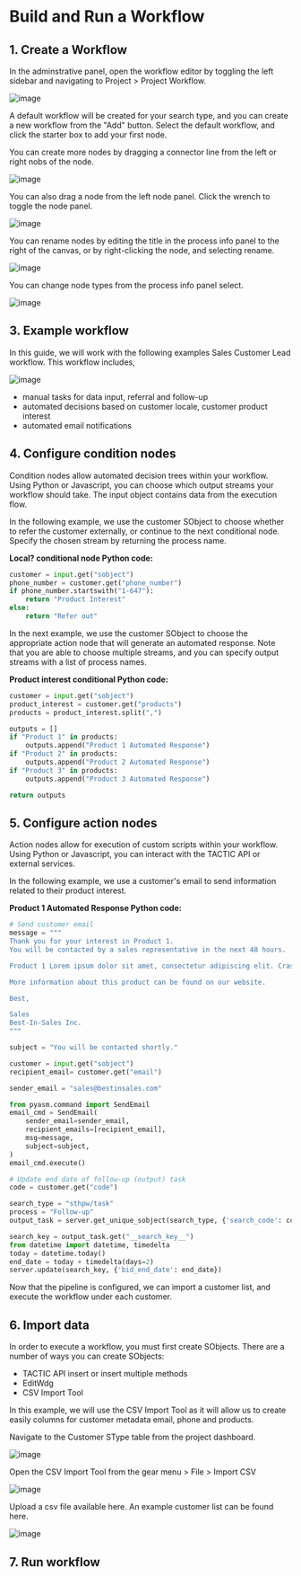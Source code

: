 
# Build and Run a Workflow


## 1. Create a Workflow

In the adminstrative panel, open the workflow editor by toggling the left sidebar and navigating to Project > Project Workflow.


![image](media/quick-start-build-workflow-1.gif)

A default workflow will be created for your search type, and you can create a new workflow from the "Add" button. Select the default workflow, 
and click the starter box to add your first node. 

You can create more nodes by dragging a connector line from the left or right nobs of the node.


![image](media/quick-start-build-workflow-2.gif)


You can also drag a node from the left node panel. Click the wrench to toggle the node panel.


![image](media/quick-start-build-workflow-3.gif)


You can rename nodes by editing the title in the process info panel to the right of the canvas, or by right-clicking the node, and selecting rename.


![image](media/quick-start-build-workflow-4.gif)


You can change node types from the process info panel select.

![image](media/quick-start-build-workflow-5.gif)




## 3. Example workflow

In this guide, we will work with the following examples Sales Customer Lead workflow. This workflow includes,

![image](media/quick-start-build-workflow-6.PNG)

- manual tasks for data input, referral and follow-up
- automated decisions based on customer locale, customer product interest
- automated email notifications



## 4. Configure condition nodes

Condition nodes allow automated decision trees within your workflow. Using Python or Javascript, you can choose which output streams your workflow should take. The input object contains data from the execution flow.

In the following example, we use the customer SObject to choose whether to refer the customer externally, or continue to the next conditional node.
Specify the chosen stream by returning the process name.

**Local? conditional node Python code:**

```Python
customer = input.get("sobject")
phone_number = customer.get("phone_number")
if phone_number.startswith("1-647"):
    return "Product Interest"
else:
    return "Refer out"
```

In the next example, we use the customer SObject to choose the appropriate action node that will generate an automated response.
Note that you are able to choose multiple streams, and you can specify output streams with a list of process names.

**Product interest conditional Python code:**

```Python
customer = input.get("sobject")
product_interest = customer.get("products")
products = product_interest.split(",")

outputs = []
if "Product 1" in products:
    outputs.append("Product 1 Automated Response")
if "Product 2" in products:
    outputs.append("Product 2 Automated Response")
if "Product 3" in products:
    outputs.append("Product 3 Automated Response")

return outputs
```

## 5. Configure action nodes

Action nodes allow for execution of custom scripts within your workflow. Using Python or Javascript, you can interact with the TACTIC API or external services. 

In the following example, we use a customer's email to send information related to their product interest.

**Product 1 Automated Response Python code:**

```Python
# Send customer email
message = """
Thank you for your interest in Product 1.
You will be contacted by a sales representative in the next 48 hours.

Product 1 Lorem ipsum dolor sit amet, consectetur adipiscing elit. Cras et nibh est. Quisque sit amet auctor enim, a lobortis tellus. Suspendisse semper vel nulla nec cursus. Sed sodales metus sit amet mauris consectetur, eget facilisis ipsum lacinia. Cras tristique elit vel iaculis interdum. Maecenas velit est, ultrices a pharetra sagittis, placerat vel sem. In sodales purus non mauris porta, non sagittis risus posuere. Nam non hendrerit est, sed euismod dui. Vivamus congue gravida sem, eget pretium nulla pretium vel. Suspendisse eu eros non velit tristique venenatis porttitor et eros. Vivamus sed nisl non quam ultrices varius. 

More information about this product can be found on our website.

Best,

Sales
Best-In-Sales Inc.
"""

subject = "You will be contacted shortly."

customer = input.get("sobject")
recipient_email= customer.get("email")

sender_email = "sales@bestinsales.com"

from pyasm.command import SendEmail
email_cmd = SendEmail(
    sender_email=sender_email,
    recipient_emails=[recipient_email],
    msg=message,
    subject=subject,
)
email_cmd.execute()

# Update end date of follow-up (output) task
code = customer.get("code")

search_type = "sthpw/task"
process = "Follow-up"
output_task = server.get_unique_sobject(search_type, {'search_code': code, "process": process})

search_key = output_task.get("__search_key__")
from datetime import datetime, timedelta
today = datetime.today()
end_date = today + timedelta(days=2)
server.update(search_key, {'bid_end_date': end_date})
```

Now that the pipeline is configured, we can import a customer list, and execute the workflow under each customer.

## 6. Import data

In order to execute a workflow, you must first create SObjects. There are a number of ways you can create SObjects:

- TACTIC API insert or insert multiple methods
- EditWdg
- CSV Import Tool

In this example, we will use the CSV Import Tool as it will allow us to create easily columns for customer metadata email, phone and products.

Navigate to the Customer SType table from the project dashboard.

![image](media/quick-start-import-data-0.gif)

Open the CSV Import Tool from the gear menu > File > Import CSV

![image](media/quick-start-import-data-1.PNG) 

Upload a csv file available here. An example customer list can be found here.

![image](media/quick-start-import-data-2.gif)




## 7. Run workflow
